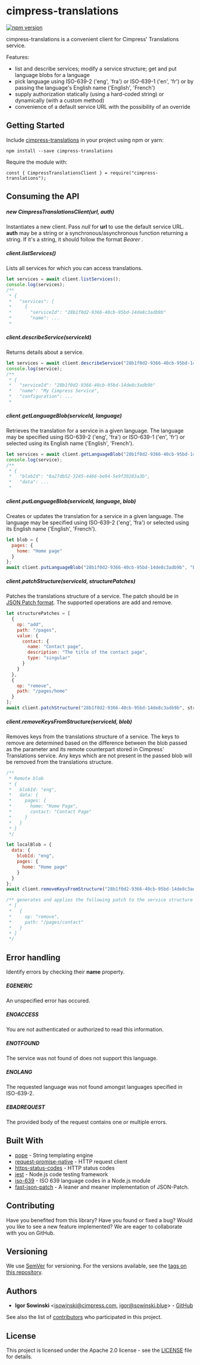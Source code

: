 # cimpress-translations

[![npm version](https://badge.fury.io/js/cimpress-translations.svg)](https://badge.fury.io/js/cimpress-translations)

cimpress-translations is a convenient client for Cimpress' Translations service.

Features:
- list and describe services; modify a service structure; get and put language blobs for a language
- pick language using ISO-639-2 ('eng', 'fra') or ISO-639-1 ('en', 'fr') or by passing the language's English name ('English', 'French')
- supply authorization statically (using a hard-coded string) or dynamically (with a custom method)
- convenience of a default service URL with the possibility of an override

## Getting Started

Include [cimpress-translations](https://www.npmjs.com/package/cimpress-translations) in your project using npm or yarn:
```
npm install --save cimpress-translations
```

Require the module with:
```
const { CimpressTranslationsClient } = require("cimpress-translations");
```

## Consuming the API

##### new CimpressTranslationsClient(url, auth)
Instantiates a new client. Pass *null* for **url** to use the default service URL. **auth** may be a string or a synchronous/asynchronous function returning a string. If it's a string, it should follow the format *Bearer <JWT Token>*.

##### client.listServices()
Lists all services for which you can access translations.
```javascript
let services = await client.listServices();
console.log(services);
/**
 * {
 *   "services": [
 *     {
 *       "serviceId": "28b1f0d2-9366-40cb-95bd-14de8c3adb9b"
 *       "name": ...
 *
```

##### client.describeService(serviceId)
Returns details about a service.
```javascript
let services = await client.describeService("28b1f0d2-9366-40cb-95bd-14de8c3adb9b");
console.log(service);
/**
 * {
 *   "serviceId": "28b1f0d2-9366-40cb-95bd-14de8c3adb9b"
 *   "name": "My Cimpress Service",
 *   "configuration": ...
 *
```

##### client.getLanguageBlob(serviceId, language)
Retrieves the translation for a service in a given language. The language may be specified using ISO-639-2 ('eng', 'fra') or ISO-639-1 ('en', 'fr') or selected using its English name ('English', 'French').
```javascript
let services = await client.getLanguageBlob("28b1f0d2-9366-40cb-95bd-14de8c3adb9b", "French");
console.log(service);
/**
 * {
 *   "blobId": "8a27db52-3245-4466-be94-5e9f39283a3b",
 *   "data": ...
 *
```

##### client.putLanguageBlob(serviceId, language, blob)
Creates or updates the translation for a service in a given language. The language may be specified using ISO-639-2 ('eng', 'fra') or selected using its English name ('English', 'French').
```javascript
let blob = {
  pages: {
    home: "Home page"
  }
};
await client.putLanguageBlob("28b1f0d2-9366-40cb-95bd-14de8c3adb9b", "English", blob);
```

##### client.patchStructure(serviceId, structurePatches)
Patches the translations structure of a service. The patch should be in [JSON Patch format](http://jsonpatch.com/). The supported operations are add and remove.
```javascript
let structurePatches = [
  {
    op: "add",
    path: "/pages",
    value: {
      contact: {
        name: "Contact page",
        description: "The title of the contact page",
        type: "singular"
      }
    }
  },
  {
    op: "remove",
    path: "/pages/home"
  }
];
await client.patchStructure("28b1f0d2-9366-40cb-95bd-14de8c3adb9b", structurePatches);
```

##### client.removeKeysFromStructure(serviceId, blob)
Removes keys from the translations structure of a service. The keys to remove are determined based on the difference between the blob passed as the parameter and its remote counterpart stored in
Cimpress' Translations service. Any keys which are not present in the passed blob will be removed from the translations structure.
```javascript
/**
 * Remote blob
 * {
 *   blobId: "eng",
 *   data: {
 *     pages: {
 *       home: "Home Page",
 *       contact: "Contact Page"
 *     }
 *   }
 * }
 */

let localBlob = {
  data: {
    blobId: "eng",
    pages: {
      home: "Home page"
    }  
  }
};
await client.removeKeysFromStructure("28b1f0d2-9366-40cb-95bd-14de8c3adb9b", localBlob);

/** generates and applies the following patch to the service structure :
 * [
 *   {
 *     op: "remove",
 *     path: "/pages/contact"
 *   }
 * ]
 */
```

## Error handling

Identify errors by checking their **name** property.

##### EGENERIC
An unspecified error has occured.

##### ENOACCESS
You are not authenticated or authorized to read this information.

##### ENOTFOUND
The service was not found of does not support this language.

##### ENOLANG
The requested language was not found amongst languages specified in ISO-639-2.

##### EBADREQUEST
The provided body of the request contains one or multiple errors.

## Built With

* [pope](https://github.com/poppinss/pope) - String templating engine
* [request-promise-native](https://github.com/request/request-promise-native) - HTTP request client
* [https-status-codes](https://github.com/prettymuchbryce/node-http-status) - HTTP status codes
* [jest](https://github.com/facebook/jest) - Node.js code testing framework
* [iso-639](https://github.com/haliaeetus/iso-639) - ISO 639 language codes in a Node.js module
* [fast-json-patch](https://github.com/Starcounter-Jack/JSON-Patch) - A leaner and meaner implementation of JSON-Patch.

## Contributing

Have you benefited from this library? Have you found or fixed a bug? Would you like to see a new feature implemented? We are eager to collaborate with you on GitHub.

## Versioning

We use [SemVer](http://semver.org/) for versioning. For the versions available, see the [tags on this repository](https://github.com/your/project/tags).

## Authors

* **Igor Sowinski** <[isowinski@cimpress.com](mailto:isowinski@cimpress.com), [igor@sowinski.blue](mailto:igor@sowinski.blue)> - [GitHub](https://github.com/Igrom)

See also the list of [contributors](https://github.com/Cimpress/cimpress-translations/graphs/contributors) who participated in this project.

## License

This project is licensed under the Apache 2.0 license - see the [LICENSE](LICENSE) file for details.
